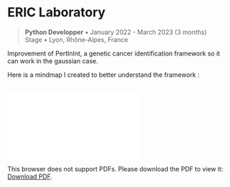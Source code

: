 # ERIC Laboratory

> **Python Developper** • January 2022 - March 2023 (3 months)  
> Stage • Lyon, Rhône-Alpes, France


Improvement of PertInInt, a genetic cancer identification framework so it can work in the gaussian case.

Here is a mindmap I created to better understand the framework :

<br>

<object data="/documents/pertinint_xmind.pdf" type="application/pdf" width="100%" height="700px">
    <embed src="/documents/pertinint_xmind.pdf">
        <p>This browser does not support PDFs. Please download the PDF to view it: <a href="/documents/pertinint_xmind.pdf">Download PDF</a>.</p>
    </embed>
</object>